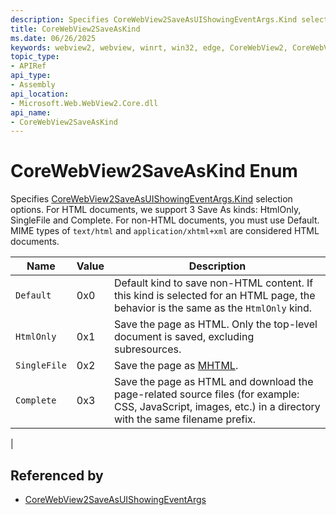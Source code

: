 ```yaml
---
description: Specifies CoreWebView2SaveAsUIShowingEventArgs.Kind selection options.
title: CoreWebView2SaveAsKind
ms.date: 06/26/2025
keywords: webview2, webview, winrt, win32, edge, CoreWebView2, CoreWebView2Controller, browser control, edge html, CoreWebView2SaveAsKind
topic_type:
- APIRef
api_type:
- Assembly
api_location:
- Microsoft.Web.WebView2.Core.dll
api_name:
- CoreWebView2SaveAsKind
---
```


# CoreWebView2SaveAsKind Enum

Specifies [CoreWebView2SaveAsUIShowingEventArgs.Kind](corewebview2saveasuishowingeventargs.md#kind) selection options.
For HTML documents, we support 3 Save As kinds: HtmlOnly, SingleFile and Complete. For non-HTML documents, you must use Default. MIME types of `text/html` and `application/xhtml+xml` are considered HTML documents.

| Name |  Value | Description |
|--|--|--|
|`Default` | 0x0  |  Default kind to save non-HTML content. If this kind is selected for an HTML page, the behavior is the same as the `HtmlOnly` kind.|
|`HtmlOnly` | 0x1  |  Save the page as HTML. Only the top-level document is saved, excluding subresources.|
|`SingleFile` | 0x2  |  Save the page as [MHTML](https://en.wikipedia.org/wiki/MHTML).|
|`Complete` | 0x3  |  Save the page as HTML and download the page-related source files (for example: CSS, JavaScript, images, etc.) in a directory with the same filename prefix.
|


## Referenced by

- [CoreWebView2SaveAsUIShowingEventArgs](corewebview2saveasuishowingeventargs.md)
